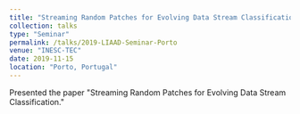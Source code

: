 ```yaml
---
title: "Streaming Random Patches for Evolving Data Stream Classification"
collection: talks
type: "Seminar"
permalink: /talks/2019-LIAAD-Seminar-Porto
venue: "INESC-TEC"
date: 2019-11-15
location: "Porto, Portugal"
---
```


Presented the paper "Streaming Random Patches for Evolving Data Stream Classification." 
